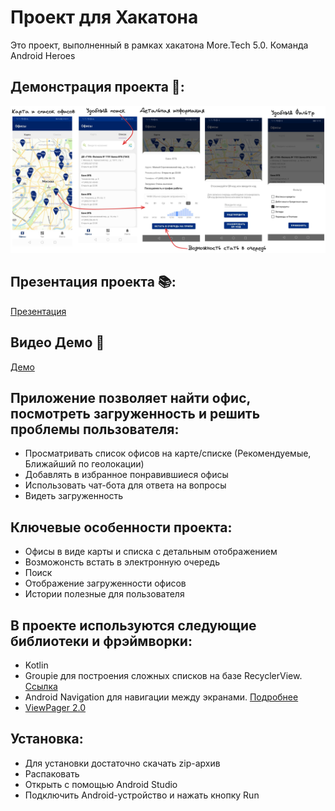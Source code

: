 # Проект для Хакатона
Это проект, выполненный в рамках хакатона More.Tech 5.0. Команда Android Heroes

## Демонстрация проекта 📌:
![Карта офисов](app/src/main/res/drawable/more_tech_demo.png)

## Презентация проекта 📚:
[Презентация](https://docs.google.com/presentation/d/1udXaKmAd1VcBymd7Stl-40qhBsJICpWVQ6fSk6LceRU/edit?usp=sharing)

## Видео Демо 📌
[Демо](https://drive.google.com/file/d/15zAHPUwCrX6SWycor1BJYMADAKnBp51r/view?usp=sharing)

## Приложение позволяет найти офис, посмотреть загруженность и решить проблемы пользователя:

- Просматривать список офисов на карте/списке (Рекомендуемые, Ближайший по геолокации)
- Добавлять в избранное понравившиеся офисы
- Использовать чат-бота для ответа на вопросы
- Видеть загруженность


## Ключевые особенности проекта:
- Офисы в виде карты и списка с детальным отображением
- Возможонсть встать в электронную очередь
- Поиск
- Отображение загруженности офисов
- Истории полезные для пользователя


## В проекте используются следующие библиотеки и фрэймворки:
- Kotlin
- Groupie для построения сложных списков на базе RecyclerView. [Ссылка](https://github.com/lisawray/groupie)
- Android Navigation для навигации между экранами. [Подробнее](https://developer.android.com/guide/navigation/navigation-getting-started)
- [ViewPager 2.0](https://developer.android.com/training/animation/vp2-migration)

## Установка:
- Для установки достаточно скачать zip-архив
- Распаковать
- Открыть с помощью Android Studio
- Подключить Android-устройство и нажать кнопку Run




